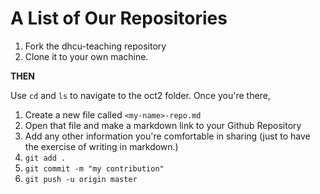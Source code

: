 # A List of Our Repositories

1. Fork the dhcu-teaching repository
2. Clone it to your own machine.

**THEN**

Use `cd` and `ls` to navigate to the oct2 folder. Once you're there,

1. Create a new file called `<my-name>-repo.md`
2. Open that file and make a markdown link to your Github Repository
3. Add any other information you're comfortable in sharing (just to have the exercise of writing in markdown.)
4. `git add .`
5. `git commit -m "my contribution"`
6. `git push -u origin master`
